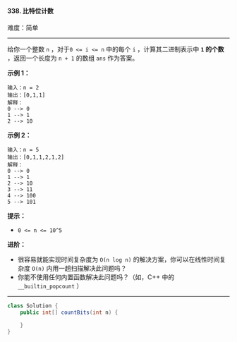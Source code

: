 #### 338. 比特位计数

难度：简单

---

给你一个整数 `n` ，对于`0 <= i <= n` 中的每个 `i` ，计算其二进制表示中  **`1` 的个数**  ，返回一个长度为 `n + 1`
的数组 `ans` 作为答案。

**示例 1：**

```
输入：n = 2
输出：[0,1,1]
解释：
0 --> 0
1 --> 1
2 --> 10
```

**示例 2：**

```
输入：n = 5
输出：[0,1,1,2,1,2]
解释：
0 --> 0
1 --> 1
2 --> 10
3 --> 11
4 --> 100
5 --> 101
```

**提示：**

* `0 <= n <= 10^5`

**进阶：**

* 很容易就能实现时间复杂度为 `O(n log n)` 的解决方案，你可以在线性时间复杂度 `O(n)` 内用一趟扫描解决此问题吗？
* 你能不使用任何内置函数解决此问题吗？（如，C++ 中的`__builtin_popcount` ）

---

```Java
class Solution {
    public int[] countBits(int n) {

    }
}
```